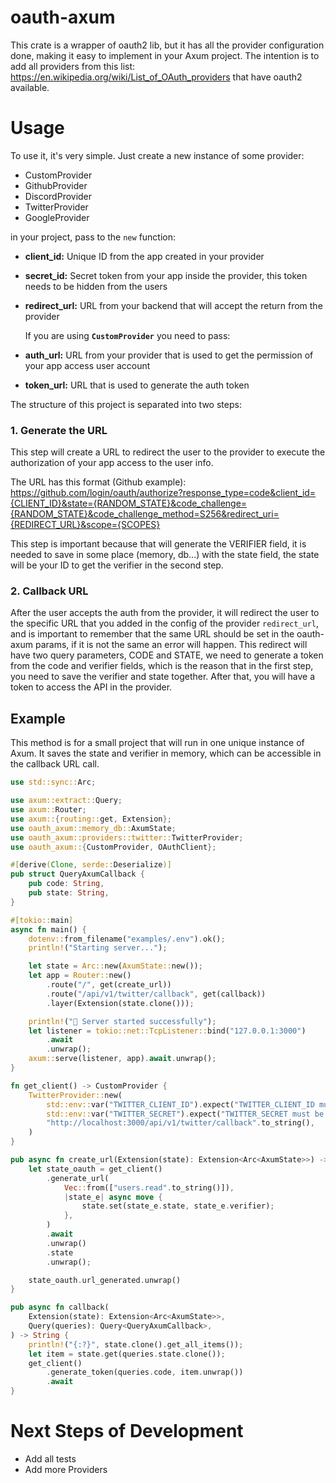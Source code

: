 # oauth-axum

This crate is a wrapper of oauth2 lib, but it has all the provider configuration done, making it easy to implement in your Axum project.
The intention is to add all providers from this list: https://en.wikipedia.org/wiki/List_of_OAuth_providers that have oauth2 available.

# Usage

To use it, it's very simple. Just create a new instance of some provider:

- CustomProvider
- GithubProvider
- DiscordProvider
- TwitterProvider
- GoogleProvider

in your project, pass to the `new` function:

- **client_id:** Unique ID from the app created in your provider
- **secret_id:** Secret token from your app inside the provider, this token needs to be hidden from the users
- **redirect_url:** URL from your backend that will accept the return from the provider
  
  If you are using **`CustomProvider`** you need to pass:

- **auth_url:** URL from your provider that is used to get the permission of your app access user account
- **token_url:** URL that is used to generate the auth token

The structure of this project is separated into two steps:

### 1. Generate the URL

This step will create a URL to redirect the user to the provider to execute the authorization of your app access to the user info.

The URL has this format (Github example): https://github.com/login/oauth/authorize?response_type=code&client_id={CLIENT_ID}&state={RANDOM_STATE}&code_challenge={RANDOM_STATE}&code_challenge_method=S256&redirect_uri={REDIRECT_URL}&scope={SCOPES}

This step is important because that will generate the VERIFIER field, it is needed to save in some place (memory, db...) with the state field, the state will be your ID to get the verifier in the second step.

### 2. Callback URL

After the user accepts the auth from the provider, it will redirect the user to the specific URL that you added in the config of the provider ``redirect_url``, and is important to remember that the same URL should be set in the oauth-axum params, if it is not the same an error will happen. 
This redirect will have two query parameters, CODE and STATE, we need to generate a token from the code and verifier fields, which is the reason that in the first step, you need to save the verifier and state together.
After that, you will have a token to access the API in the provider.

## Example

This method is for a small project that will run in one unique instance of Axum. It saves the state and verifier in memory, which can be accessible in the callback URL call.

```rust 
use std::sync::Arc;

use axum::extract::Query;
use axum::Router;
use axum::{routing::get, Extension};
use oauth_axum::memory_db::AxumState;
use oauth_axum::providers::twitter::TwitterProvider;
use oauth_axum::{CustomProvider, OAuthClient};

#[derive(Clone, serde::Deserialize)]
pub struct QueryAxumCallback {
    pub code: String,
    pub state: String,
}

#[tokio::main]
async fn main() {
    dotenv::from_filename("examples/.env").ok();
    println!("Starting server...");

    let state = Arc::new(AxumState::new());
    let app = Router::new()
        .route("/", get(create_url))
        .route("/api/v1/twitter/callback", get(callback))
        .layer(Extension(state.clone()));

    println!("🚀 Server started successfully");
    let listener = tokio::net::TcpListener::bind("127.0.0.1:3000")
        .await
        .unwrap();
    axum::serve(listener, app).await.unwrap();
}

fn get_client() -> CustomProvider {
    TwitterProvider::new(
        std::env::var("TWITTER_CLIENT_ID").expect("TWITTER_CLIENT_ID must be set"),
        std::env::var("TWITTER_SECRET").expect("TWITTER_SECRET must be set"),
        "http://localhost:3000/api/v1/twitter/callback".to_string(),
    )
}

pub async fn create_url(Extension(state): Extension<Arc<AxumState>>) -> String {
    let state_oauth = get_client()
        .generate_url(
            Vec::from(["users.read".to_string()]),
            |state_e| async move {
                state.set(state_e.state, state_e.verifier);
            },
        )
        .await
        .unwrap()
        .state
        .unwrap();

    state_oauth.url_generated.unwrap()
}

pub async fn callback(
    Extension(state): Extension<Arc<AxumState>>,
    Query(queries): Query<QueryAxumCallback>,
) -> String {
    println!("{:?}", state.clone().get_all_items());
    let item = state.get(queries.state.clone());
    get_client()
        .generate_token(queries.code, item.unwrap())
        .await
}
```

# Next Steps of Development

- Add all tests
- Add more Providers
